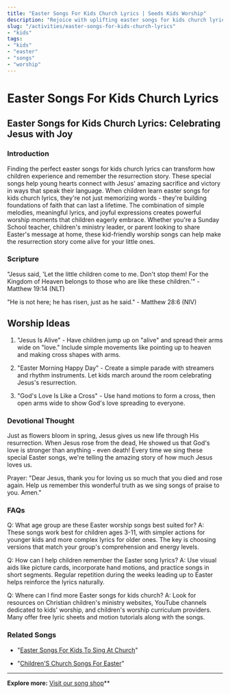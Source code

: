 ```yaml
---
title: "Easter Songs For Kids Church Lyrics | Seeds Kids Worship"
description: "Rejoice with uplifting easter songs for kids church lyrics celebrating Jesus' resurrection. Easter worship resources for kids and Sunday school."
slug: "/activities/easter-songs-for-kids-church-lyrics"
- "kids"
tags:
- "kids"
- "easter"
- "songs"
- "worship"
---
```


# Easter Songs For Kids Church Lyrics

## Easter Songs for Kids Church Lyrics: Celebrating Jesus with Joy

### Introduction
Finding the perfect easter songs for kids church lyrics can transform how children experience and remember the resurrection story. These special songs help young hearts connect with Jesus' amazing sacrifice and victory in ways that speak their language. When children learn easter songs for kids church lyrics, they're not just memorizing words - they're building foundations of faith that can last a lifetime. The combination of simple melodies, meaningful lyrics, and joyful expressions creates powerful worship moments that children eagerly embrace. Whether you're a Sunday School teacher, children's ministry leader, or parent looking to share Easter's message at home, these kid-friendly worship songs can help make the resurrection story come alive for your little ones.

### Scripture
"Jesus said, 'Let the little children come to me. Don't stop them! For the Kingdom of Heaven belongs to those who are like these children.'" - Matthew 19:14 (NLT)

"He is not here; he has risen, just as he said." - Matthew 28:6 (NIV)

## Worship Ideas
1. "Jesus Is Alive" - Have children jump up on "alive" and spread their arms wide on "love." Include simple movements like pointing up to heaven and making cross shapes with arms.

2. "Easter Morning Happy Day" - Create a simple parade with streamers and rhythm instruments. Let kids march around the room celebrating Jesus's resurrection.

3. "God's Love Is Like a Cross" - Use hand motions to form a cross, then open arms wide to show God's love spreading to everyone.

### Devotional Thought
Just as flowers bloom in spring, Jesus gives us new life through His resurrection. When Jesus rose from the dead, He showed us that God's love is stronger than anything - even death! Every time we sing these special Easter songs, we're telling the amazing story of how much Jesus loves us.

Prayer: "Dear Jesus, thank you for loving us so much that you died and rose again. Help us remember this wonderful truth as we sing songs of praise to you. Amen."

### FAQs

Q: What age group are these Easter worship songs best suited for?
A: These songs work best for children ages 3-11, with simpler actions for younger kids and more complex lyrics for older ones. The key is choosing versions that match your group's comprehension and energy levels.

Q: How can I help children remember the Easter song lyrics?
A: Use visual aids like picture cards, incorporate hand motions, and practice songs in short segments. Regular repetition during the weeks leading up to Easter helps reinforce the lyrics naturally.

Q: Where can I find more Easter songs for kids church?
A: Look for resources on Christian children's ministry websites, YouTube channels dedicated to kids' worship, and children's worship curriculum providers. Many offer free lyric sheets and motion tutorials along with the songs.

### Related Songs

- "[Easter Songs For Kids To Sing At Church](/activities/easter-songs-for-kids-to-sing-at-church/)"

- "[Children'S Church Songs For Easter](/activities/children-s-church-songs-for-easter/)"

---

**Explore more:** [Visit our song shop](https://seedskidsworship.com/shop)**

<!-- Schema Markup -->
<script type="application/ld+json">
{
  "@context": "https://schema.org",
  "@type": "MusicRecording",
  "name": "Easter Songs For Kids Church Lyrics",
  "byArtist": {
    "@type": "MusicGroup",
    "name": "Seeds Kids Worship"
  },
  "isFamilyFriendly": true,
  "url": "https://seedskidsworship.com/activities/easter-songs-for-kids-church-lyrics/"
}
</script>